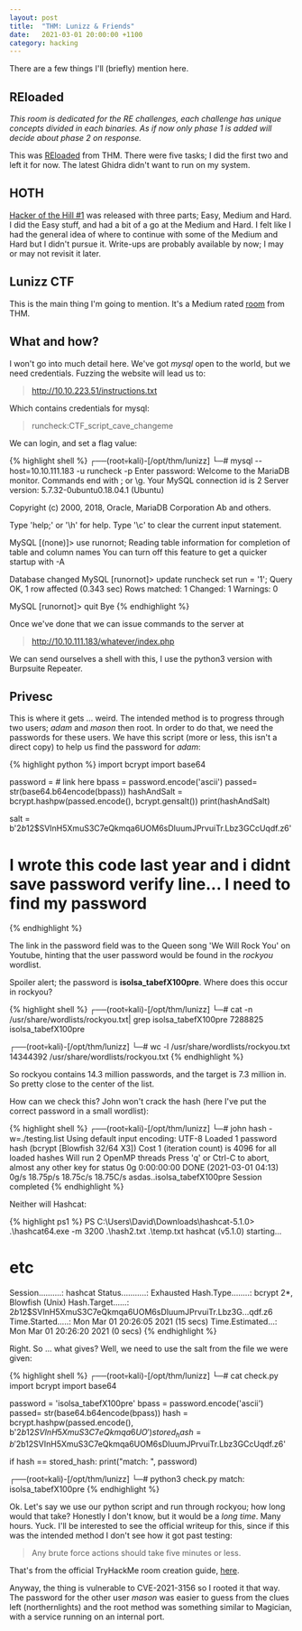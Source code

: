 ```yaml
---
layout: post
title:  "THM: Lunizz & Friends"
date:   2021-03-01 20:00:00 +1100
category: hacking
---
```


There are a few things I'll (briefly) mention here.

## REloaded
*This room is dedicated for the RE challenges, each challenge has unique concepts divided in each binaries. As if now only phase 1 is added will decide about phase 2 on response.*

This was [REloaded](https://tryhackme.com/room/reloaded) from THM. There were five tasks; I did the first two and left it for now. The latest Ghidra didn't want to run on my system.

## HOTH
[Hacker of the Hill #1](https://tryhackme.com/room/hackerofthehill) was released with three parts; Easy, Medium and Hard. I did the Easy stuff, and had a bit of a go at the Medium and Hard. I felt like I had the general idea of where to continue with some of the Medium and Hard but I didn't pursue it. Write-ups are probably available by now; I may or may not revisit it later.

## Lunizz CTF
This is the main thing I'm going to mention. It's a Medium rated [room](https://tryhackme.com/room/lunizzctfnd) from THM. 

## What and how?
I won't go into much detail here. We've got *mysql* open to the world, but we need credentials. Fuzzing the website will lead us to:

>http://10.10.223.51/instructions.txt

Which contains credentials for mysql:

>runcheck:CTF_script_cave_changeme

We can login, and set a flag value:

{% highlight shell %}
┌──(root💀kali)-[/opt/thm/lunizz]
└─# mysql --host=10.10.111.183 -u runcheck -p 
Enter password: 
Welcome to the MariaDB monitor.  Commands end with ; or \g.
Your MySQL connection id is 2
Server version: 5.7.32-0ubuntu0.18.04.1 (Ubuntu)

Copyright (c) 2000, 2018, Oracle, MariaDB Corporation Ab and others.

Type 'help;' or '\h' for help. Type '\c' to clear the current input statement.

MySQL [(none)]> use runornot;
Reading table information for completion of table and column names
You can turn off this feature to get a quicker startup with -A

Database changed
MySQL [runornot]> update runcheck set run = '1';
Query OK, 1 row affected (0.343 sec)
Rows matched: 1  Changed: 1  Warnings: 0

MySQL [runornot]> quit
Bye
{% endhighlight %}

Once we've done that we can issue commands to the server at 

>http://10.10.111.183/whatever/index.php

We can send ourselves a shell with this, I use the python3 version with Burpsuite Repeater.

## Privesc
This is where it gets ... weird. The intended method is to progress through two users; *adam* and *mason* then root. In order to do that, we need the passwords for these users. We have this script (more or less, this isn't a direct copy) to help us find the password for *adam*:

{% highlight python %}
import bcrypt
import base64

password = # link here
bpass = password.encode('ascii')
passed= str(base64.b64encode(bpass))
hashAndSalt = bcrypt.hashpw(passed.encode(), bcrypt.gensalt())
print(hashAndSalt)

salt = b'$2b$12$SVInH5XmuS3C7eQkmqa6UOM6sDIuumJPrvuiTr.Lbz3GCcUqdf.z6'
# I wrote this code last year and i didnt save password verify line... I need to find my password
{% endhighlight %}

The link in the password field was to the Queen song 'We Will Rock You' on Youtube, hinting that the user password would be found in the *rockyou* wordlist. 

Spoiler alert; the password is **isolsa_tabefX100pre**. Where does this occur in rockyou?

{% highlight shell %}
┌──(root💀kali)-[/opt/thm/lunizz]
└─# cat -n /usr/share/wordlists/rockyou.txt| grep isolsa_tabefX100pre
7288825 isolsa_tabefX100pre
                                                                                                                                
┌──(root💀kali)-[/opt/thm/lunizz]
└─# wc -l /usr/share/wordlists/rockyou.txt 
14344392 /usr/share/wordlists/rockyou.txt
{% endhighlight %}

So rockyou contains 14.3 million passwords, and the target is 7.3 million in. So pretty close to the center of the list.

How can we check this? John won't crack the hash (here I've put the correct password in a small wordlist):

{% highlight shell %}
┌──(root💀kali)-[/opt/thm/lunizz]
└─# john hash -w=./testing.list 
Using default input encoding: UTF-8
Loaded 1 password hash (bcrypt [Blowfish 32/64 X3])
Cost 1 (iteration count) is 4096 for all loaded hashes
Will run 2 OpenMP threads
Press 'q' or Ctrl-C to abort, almost any other key for status
0g 0:00:00:00 DONE (2021-03-01 04:13) 0g/s 18.75p/s 18.75c/s 18.75C/s asdas..isolsa_tabefX100pre
Session completed
{% endhighlight %}

Neither will Hashcat:

{% highlight ps1 %}
PS C:\Users\David\Downloads\hashcat-5.1.0> .\hashcat64.exe -m 3200 .\hash2.txt .\temp.txt
hashcat (v5.1.0) starting...
# etc
Session..........: hashcat
Status...........: Exhausted
Hash.Type........: bcrypt $2*$, Blowfish (Unix)
Hash.Target......: $2b$12$SVInH5XmuS3C7eQkmqa6UOM6sDIuumJPrvuiTr.Lbz3G...qdf.z6
Time.Started.....: Mon Mar 01 20:26:05 2021 (15 secs)
Time.Estimated...: Mon Mar 01 20:26:20 2021 (0 secs)
{% endhighlight %}

Right. So ... what gives? Well, we need to use the salt from the file we were given:

{% highlight shell %}
┌──(root💀kali)-[/opt/thm/lunizz]
└─# cat check.py 
import bcrypt
import base64

password = 'isolsa_tabefX100pre'
bpass = password.encode('ascii')
passed= str(base64.b64encode(bpass))
hash = bcrypt.hashpw(passed.encode(), b'$2b$12$SVInH5XmuS3C7eQkmqa6UO')
stored_hash = b'$2b$12$SVInH5XmuS3C7eQkmqa6UOM6sDIuumJPrvuiTr.Lbz3GCcUqdf.z6'

if hash == stored_hash:
  print("match: ", password)

┌──(root💀kali)-[/opt/thm/lunizz]
└─# python3 check.py
match:  isolsa_tabefX100pre
{% endhighlight %}

Ok. Let's say we use our python script and run through rockyou; how long would that take? Honestly I don't know, but it would be a *long time*. Many hours. Yuck. I'll be interested to see the official writeup for this, since if this was the intended method I don't see how it got past testing:

>Any brute force actions should take five minutes or less.

That's from the official TryHackMe room creation guide, [here](https://docs.tryhackme.com/docs/room-creation/room-creation-getting-started).

Anyway, the thing is vulnerable to CVE-2021-3156 so I rooted it that way. The password for the other user *mason* was easier to guess from the clues left (northernlights) and the root method was something similar to Magician, with a service running on an internal port.
